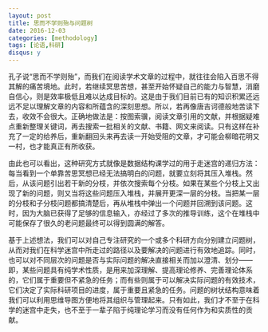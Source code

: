 ```yaml
---
layout: post
title: 思而不学则殆与问题树
date: 2016-12-03
categories: [methodology]
tags: [论语,科研]
disqus: y
---
```


孔子说“思而不学则殆”，而我们在阅读学术文章的过程中，就往往会陷入百思不得其解的痛苦境地。此时，若继续冥思苦想，甚至开始怀疑自己的能力与智慧，消磨自信心，则是效率极低且难以达成目标的。这是由于我们目前已有的知识积累还远远不足以理解文章的内容和所蕴含的深刻思想。所以，若再像唐吉诃德般地苦读下去，收效不会很大。正确地做法是：按图索骥，阅读文章引用的文献，并根据疑难点重新整理关键词，再去搜索一批相关的文献、书籍、网文来阅读。只有这样在补充了一定的给养后，重新翻回头来再去读一开始受阻的文章，才可能会柳暗花明又一村，也才能真正有所收获。

由此也可以看出，这种研究方式就像是数据结构课学过的用于走迷宫的递归方法：每当看到一个单靠苦思冥想已经无法搞明白的问题，就要立刻将其压入堆栈。然后，从该问题引出若干新的分枝，并依次搜索每个分枝。如果在某些个分枝上又出现了新的问题，则又当将这些问题压入堆栈，并展开更深一层的分枝。当把某一层的分枝和子分枝问题都搞清楚后，再从堆栈中弹出一个问题并回溯到该问题。这时，因为大脑已获得了足够的信息输入，亦经过了多次的推导训练，这个在堆栈中可能保存了很久的老问题最终可以得到圆满的解答。

基于上述想法，我们可以对自己专注研究的一个或多个科研方向分别建立问题树，从而对我们在科学迷宫中所走过的路径以及要解决的问题进行有效地追踪。同时，也可以对不同层次的问题是否与实际问题的解决直接相关而加以澄清、划分——即，某些问题具有纯学术性质，是用来加深理解、提高理论修养、完善理论体系的，它们属于重要但不紧急的任务；而有些则属于可以解决实际问题的有效技术，它们决定了实际科研项目的进度，属于重要且紧急的任务。问题的树状结构意味着我们可以利用思维导图方便地将其组织与管理起来。只有如此，我们才不至于在科学的迷宫中走失，也不至于一辈子陷于纯理论学习而没有任何作为和实质性的贡献。
